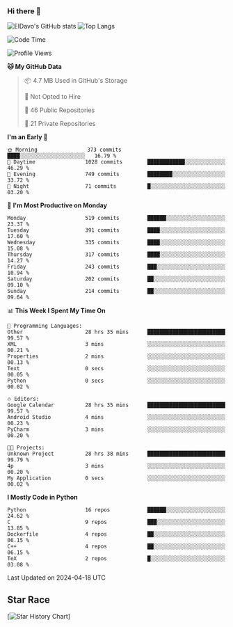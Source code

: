 ### Hi there 👋
![ElDavo's GitHub stats](https://github-readme-stats.vercel.app/api?username=ElDavoo&show_icons=true&theme=chartreuse-dark)
![Top Langs](https://github-readme-stats.vercel.app/api/top-langs/?username=ElDavoo&theme=chartreuse-dark&layout=compact)

<!--START_SECTION:waka-->
![Code Time](http://img.shields.io/badge/Code%20Time-1%2C225%20hrs%2012%20mins-blue)

![Profile Views](http://img.shields.io/badge/Profile%20Views-21-blue)

**🐱 My GitHub Data** 

> 📦 4.7 MB Used in GitHub's Storage 
 > 
> 🚫 Not Opted to Hire
 > 
> 📜 46 Public Repositories 
 > 
> 🔑 21 Private Repositories 
 > 
**I'm an Early 🐤** 

```text
🌞 Morning                373 commits         ████░░░░░░░░░░░░░░░░░░░░░   16.79 % 
🌆 Daytime                1028 commits        ████████████░░░░░░░░░░░░░   46.29 % 
🌃 Evening                749 commits         ████████░░░░░░░░░░░░░░░░░   33.72 % 
🌙 Night                  71 commits          █░░░░░░░░░░░░░░░░░░░░░░░░   03.20 % 
```
📅 **I'm Most Productive on Monday** 

```text
Monday                   519 commits         ██████░░░░░░░░░░░░░░░░░░░   23.37 % 
Tuesday                  391 commits         ████░░░░░░░░░░░░░░░░░░░░░   17.60 % 
Wednesday                335 commits         ████░░░░░░░░░░░░░░░░░░░░░   15.08 % 
Thursday                 317 commits         ████░░░░░░░░░░░░░░░░░░░░░   14.27 % 
Friday                   243 commits         ███░░░░░░░░░░░░░░░░░░░░░░   10.94 % 
Saturday                 202 commits         ██░░░░░░░░░░░░░░░░░░░░░░░   09.10 % 
Sunday                   214 commits         ██░░░░░░░░░░░░░░░░░░░░░░░   09.64 % 
```


📊 **This Week I Spent My Time On** 

```text
💬 Programming Languages: 
Other                    28 hrs 35 mins      █████████████████████████   99.57 % 
XML                      3 mins              ░░░░░░░░░░░░░░░░░░░░░░░░░   00.21 % 
Properties               2 mins              ░░░░░░░░░░░░░░░░░░░░░░░░░   00.13 % 
Text                     0 secs              ░░░░░░░░░░░░░░░░░░░░░░░░░   00.05 % 
Python                   0 secs              ░░░░░░░░░░░░░░░░░░░░░░░░░   00.02 % 

🔥 Editors: 
Google Calendar          28 hrs 35 mins      █████████████████████████   99.57 % 
Android Studio           4 mins              ░░░░░░░░░░░░░░░░░░░░░░░░░   00.23 % 
PyCharm                  3 mins              ░░░░░░░░░░░░░░░░░░░░░░░░░   00.20 % 

🐱‍💻 Projects: 
Unknown Project          28 hrs 38 mins      █████████████████████████   99.79 % 
4p                       3 mins              ░░░░░░░░░░░░░░░░░░░░░░░░░   00.20 % 
My Application           0 secs              ░░░░░░░░░░░░░░░░░░░░░░░░░   00.02 % 
```

**I Mostly Code in Python** 

```text
Python                   16 repos            ██████░░░░░░░░░░░░░░░░░░░   24.62 % 
C                        9 repos             ███░░░░░░░░░░░░░░░░░░░░░░   13.85 % 
Dockerfile               4 repos             ██░░░░░░░░░░░░░░░░░░░░░░░   06.15 % 
C++                      4 repos             ██░░░░░░░░░░░░░░░░░░░░░░░   06.15 % 
TeX                      2 repos             █░░░░░░░░░░░░░░░░░░░░░░░░   03.08 % 
```




 Last Updated on 2024-04-18 UTC
<!--END_SECTION:waka-->

## Star Race

[![Star History Chart](https://api.star-history.com/svg?repos=ElDavoo/WhatsApp-Crypt14-Crypt15-Decrypter,ElDavoo/TuringOS,EliteAndroidApps/WhatsApp-Crypt12-Decrypter,KnugiHK/Whatsapp-Chat-Exporter&type=Date)]

